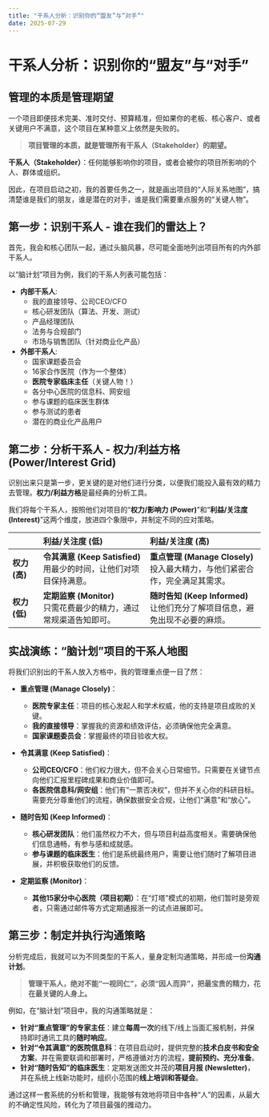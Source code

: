 ```yaml
---
title: "干系人分析：识别你的“盟友”与“对手”"
date: 2025-07-29
---
```


# 干系人分析：识别你的“盟友”与“对手”

## 管理的本质是管理期望

一个项目即便技术完美、准时交付、预算精准，但如果你的老板、核心客户、或者关键用户不满意，这个项目在某种意义上依然是失败的。

> **项目管理的本质，就是管理所有干系人（Stakeholder）的期望。**

**干系人（Stakeholder）**：任何能够影响你的项目，或者会被你的项目所影响的个人、群体或组织。

因此，在项目启动之初，我的首要任务之一，就是画出项目的“人际关系地图”，搞清楚谁是我们的朋友，谁是潜在的对手，谁是我们需要重点服务的“关键人物”。

## 第一步：识别干系人 - 谁在我们的雷达上？

首先，我会和核心团队一起，通过头脑风暴，尽可能全面地列出项目所有的内外部干系人。

以“脑计划”项目为例，我们的干系人列表可能包括：

* **内部干系人**:
    * 我的直接领导、公司CEO/CFO
    * 核心研发团队（算法、开发、测试）
    * 产品经理团队
    * 法务与合规部门
    * 市场与销售团队（针对商业化产品）
* **外部干系人**:
    * 国家课题委员会
    * 16家合作医院（作为一个整体）
    * **医院专家临床主任**（关键人物！）
    * 各分中心医院的信息科、网安组
    * 参与课题的临床医生群体
    * 参与测试的患者
    * 潜在的商业化产品用户

## 第二步：分析干系人 - 权力/利益方格 (Power/Interest Grid)

识别出来只是第一步，更关键的是对他们进行分类，以便我们能投入最有效的精力去管理。**权力/利益方格**是最经典的分析工具。

我们将每个干系人，按照他们对项目的“**权力/影响力 (Power)**”和“**利益/关注度 (Interest)**”这两个维度，放进四个象限中，并制定不同的应对策略。

|          | **利益/关注度 (低)** | **利益/关注度 (高)** |
| :------- | :-------------------------------------------------------------------------------- | :------------------------------------------------------------------------------------------------- |
| **权力 (高)** | **令其满意 (Keep Satisfied)**<br>用最少的时间，让他们对项目保持满意。 | **重点管理 (Manage Closely)**<br>投入最大精力，与他们紧密合作，完全满足其需求。   |
| **权力 (低)** | **定期监察 (Monitor)**<br>只需花费最少的精力，通过常规渠道告知即可。     | **随时告知 (Keep Informed)**<br>让他们充分了解项目信息，避免出现不必要的麻烦。 |

## 实战演练：“脑计划”项目的干系人地图

将我们识别出的干系人放入方格中，我的管理重点便一目了然：

* **重点管理 (Manage Closely)**：
    * **医院专家主任**：项目的核心发起人和学术权威，他的支持是项目成败的关键。
    * **我的直接领导**：掌握我的资源和绩效评估，必须确保他完全满意。
    * **国家课题委员会**：掌握最终的项目验收大权。

* **令其满意 (Keep Satisfied)**：
    * **公司CEO/CFO**：他们权力很大，但不会关心日常细节。只需要在关键节点向他们汇报里程碑成果和商业价值即可。
    * **各医院信息科/网安组**：他们有“一票否决权”，但并不关心你的科研目标。需要充分尊重他们的流程，确保数据安全合规，让他们“满意”和“放心”。

* **随时告知 (Keep Informed)**：
    * **核心研发团队**：他们虽然权力不大，但与项目利益高度相关。需要确保他们信息通畅，有参与感和成就感。
    * **参与课题的临床医生**：他们是系统最终用户，需要让他们随时了解项目进展，并积极获取他们的反馈。

* **定期监察 (Monitor)**：
    * **其他15家分中心医院（项目初期）**：在“灯塔”模式的初期，他们暂时是旁观者，只需通过邮件等方式定期通报浙一的试点进展即可。

## 第三步：制定并执行沟通策略

分析完成后，我就可以为不同类型的干系人，量身定制沟通策略，并形成一份**沟通计划**。

> **管理干系人，绝对不能“一视同仁”，必须“因人而异”，把最宝贵的精力，花在最关键的人身上。**

例如，在“脑计划”项目中，我的沟通策略就是：
* **针对“重点管理”的专家主任**：建立**每周一次**的线下/线上当面汇报机制，并保持即时通讯工具的**随时响应**。
* **针对“令其满意”的医院信息科**：在项目启动时，提供完整的**技术白皮书和安全方案**，并在需要联调和部署时，严格遵循对方的流程，**提前预约、充分准备**。
* **针对“随时告知”的临床医生**：定期发送图文并茂的**项目月报 (Newsletter)**，并在系统上线新功能时，组织小范围的**线上培训和答疑会**。

通过这样一套系统的分析和管理，我能够有效地将项目中各种“人”的因素，从最大的不确定性风险，转化为了项目最强的推动力。